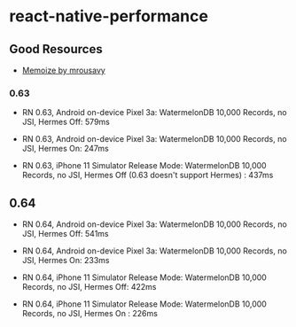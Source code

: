 # react-native-performance

## Good Resources

- [Memoize by mrousavy](https://gist.github.com/mrousavy/0de7486814c655de8a110df5cef74ddc) 

### 0.63

- RN 0.63, Android on-device Pixel 3a: WatermelonDB 10,000 Records, no JSI, Hermes Off: 579ms
- RN 0.63, Android on-device Pixel 3a: WatermelonDB 10,000 Records, no JSI, Hermes On: 247ms

- RN 0.63, iPhone 11 Simulator Release Mode: WatermelonDB 10,000 Records, no JSI, Hermes Off (0.63 doesn't support Hermes) : 437ms

## 0.64

- RN 0.64, Android on-device Pixel 3a: WatermelonDB 10,000 Records, no JSI, Hermes Off: 541ms
- RN 0.64, Android on-device Pixel 3a: WatermelonDB 10,000 Records, no JSI, Hermes On: 233ms

- RN 0.64, iPhone 11 Simulator Release Mode: WatermelonDB 10,000 Records, no JSI, Hermes Off: 422ms
- RN 0.64, iPhone 11 Simulator Release Mode: WatermelonDB 10,000 Records, no JSI, Hermes On : 226ms
